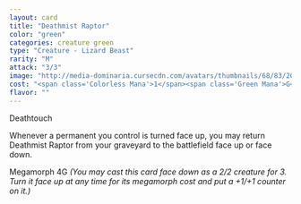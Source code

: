 ```yaml
---
layout: card
title: "Deathmist Raptor"
color: "green"
categories: creature green
type: "Creature - Lizard Beast"
rarity: "M"
attack: "3/3"
image: "http://media-dominaria.cursecdn.com/avatars/thumbnails/68/83/200/283/635612653665280586.png"
cost: "<span class='Colorless Mana'>1</span><span class='Green Mana'>G</span><span class='Green Mana'>G</span>"
flavor: ""
---
```


Deathtouch

Whenever a permanent you control is turned face up, you may return Deathmist Raptor from your graveyard to the battlefield face up or face down.

Megamorph <span class="tip mana-icon mana-colorless-04" title="4 Colorless Mana">4</span><span class="tip mana-icon mana-green" title="1 Green Mana">G</span> <em> (You may cast this card face down as a 2/2 creature for <span class="tip mana-icon mana-colorless-03" title="3 Colorless Mana">3</span>. Turn it face up at any time for its megamorph cost and put a +1/+1 counter on it.)</em>
